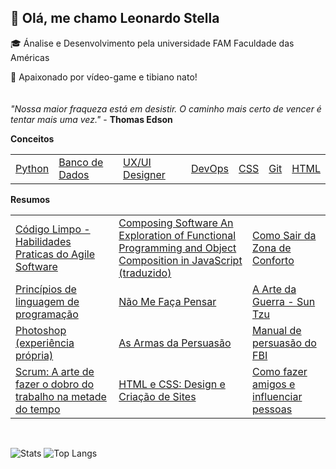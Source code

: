  
## :wave: Olá, me chamo Leonardo Stella

:mortar_board: Ánalise e Desenvolvimento pela universidade FAM Faculdade das Américas

:space_invader: Apaixonado por vídeo-game e tibiano nato!
<br><br><br>
<i>"Nossa maior fraqueza está em desistir. O caminho mais certo de vencer é tentar mais uma vez."</i> - <b>Thomas Edson</b>
<table>
	<b>Conceitos</b>
	<td>
		<a href="https://github.com/leostella97/pythonconceitos">Python</a>
	</td>
	<td>
		<a href="https://github.com/leostella97/conceitosbd">Banco de Dados</a>
	</td>
	<td>
		<a href="https://github.com/leostella97/uxuiconceitos">UX/UI Designer</a>
	</td>
	<td>
		<a href="https://github.com/leostella97/conceitosdevops">DevOps</a>
	</td>
	<td>
		<a href="https://github.com/leostella97/cssconceitos">CSS</a>
	</td>
	<td>
		<a href="https://github.com/leostella97/concomgit">Git</a>
	</td>
	<td>
		<a href="https://github.com/leostella97/htmlconceitos">HTML</a>
	</td>
	</table>
	<table>
	<b>Resumos</b>
	<tr>
			<td>
				<a href="https://github.com/leostella97/resumolivros/tree/main/C%C3%B3digo%20Limpo%20-%20Habilidades%20Praticas%20do%20Agile%20Software#c%C3%B3digo-limpo---habilidades-praticas-do-agile-software">Código Limpo - Habilidades Praticas do Agile Software</a>
			</td>
			<td>
				<a href="https://github.com/leostella97/resumolivros/tree/main/Composing%20Software%20An%20Exploration%20of%20Functional%20Programming%20and%20Object%20Composition%20in%20JavaScript%20(traduzido)">Composing Software An Exploration of Functional Programming and Object Composition in JavaScript (traduzido)</a>
			</td>
			<td>
				<a href="https://github.com/leostella97/resumolivros/tree/main/Como%20Sair%20da%20Zona%20de%20Conforto">Como Sair da Zona de Conforto</a>
			</td>
		</tr>
		<tr>
			<td>
				<a href="https://github.com/leostella97/resumolivros/tree/main/Princ%C3%ADpios%20de%20linguagem%20de%20programa%C3%A7%C3%A3o">Princípios de linguagem de programação</a>
			</td>
			<td>
				<a href="https://github.com/leostella97/resumolivros/tree/main/N%C3%A3o%20Me%20Fa%C3%A7a%20Pensar">Não Me Faça Pensar</a>
			</td>
			<td>
				<a href="https://github.com/leostella97/resumolivros/tree/main/A%20Arte%20da%20Guerra%20-%20Sun%20Tzu">A Arte da Guerra - Sun Tzu</a>
			</td>
		</tr>
		<tr>
			<td>
				<a href="https://github.com/leostella97/resumolivros/tree/main/Photoshop%20(experi%C3%AAncia%20pr%C3%B3pria)">Photoshop (experiência própria)</a>
			</td>
			<td>
				<a href="https://github.com/leostella97/resumolivros/tree/main/As%20Armas%20da%20Persuas%C3%A3o">As Armas da Persuasão</a>
			<td>
				<a href="https://github.com/leostella97/resumolivros/tree/main/Manual%20de%20persuas%C3%A3o%20do%20FBI">Manual de persuasão do FBI</a>
			</td>
		</tr>
		<tr>
			<td>
				<a href="https://github.com/leostella97/resumolivros/tree/main/Scrum%20A%20arte%20de%20fazer%20o%20dobro%20do%20trabalho%20na%20metade%20do%20tempo">Scrum: A arte de fazer o dobro do trabalho na metade do tempo</a>
			</td>
			<td>
				<a href="https://github.com/leostella97/resumolivros/tree/main/HTML%20e%20CSS%20Design%20e%20Cria%C3%A7%C3%A3o%20de%20Sites">HTML e CSS: Design e Criação de Sites</a>
			</td>
			<td>
				<a href="https://github.com/leostella97/resumolivros/tree/main/Como%20fazer%20amigos%20e%20influenciar%20pessoas">Como fazer amigos e influenciar pessoas</a>
			</td>
		</tr>

</table>

<br>

![Stats](https://github-readme-stats.vercel.app/api?username=leostella97&show_icons=true&count_private=true&theme=dark)
![Top Langs](https://github-readme-stats.vercel.app/api/top-langs/?username=leostella97&layout=compact&theme=dark)
